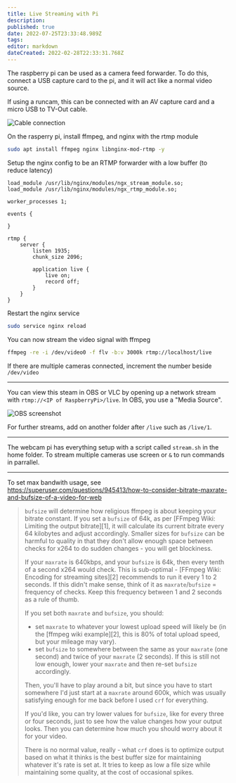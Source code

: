 ```yaml
---
title: Live Streaming with Pi
description: 
published: true
date: 2022-07-25T23:33:48.989Z
tags: 
editor: markdown
dateCreated: 2022-02-28T22:33:31.768Z
---
```


The raspberry pi can be used as a camera feed forwarder. To do this, connect a USB capture card to the pi, and it will act like a normal video source.

If using a runcam, this can be connected with an AV capture card and a micro USB to TV-Out cable.

![Cable connection](https://i.imgur.com/1YCzmoR.jpg)

On the rasperry pi, install ffmpeg, and nginx with the rtmp module

```bash
sudo apt install ffmpeg nginx libnginx-mod-rtmp -y
```

Setup the nginx config to be an RTMP forwarder with a low buffer (to reduce latency)

```
load_module /usr/lib/nginx/modules/ngx_stream_module.so;
load_module /usr/lib/nginx/modules/ngx_rtmp_module.so;

worker_processes 1;

events {

}

rtmp {
    server {
        listen 1935;
        chunk_size 2096;

        application live {
            live on;
            record off;
        }
    }
}
```

Restart the nginx service

```bash
sudo service nginx reload
```

You can now stream the video signal with ffmpeg

```bash
ffmpeg -re -i /dev/video0 -f flv -b:v 3000k rtmp://localhost/live
```

If there are multiple cameras connected, increment the number beside `/dev/video`

***

You can view this steam in OBS or VLC by opening up a network stream with `rtmp://<IP of RaspberryPi>/live`. In OBS, you use a "Media Source".

![OBS screenshot](https://i.imgur.com/zC9xZoi.png)

For further streams, add on another folder after `/live` such as `/live/1`.

***

The webcam pi has everything setup with a script called `stream.sh` in the home folder. To stream multiple cameras use screen or `&` to run commands in parrallel.

***

To set max bandwith usage, see https://superuser.com/questions/945413/how-to-consider-bitrate-maxrate-and-bufsize-of-a-video-for-web

> `bufsize` will determine how religious ffmpeg is about keeping your bitrate constant. If you set a `bufsize` of 64k, as per [FFmpeg Wiki: Limiting the output bitrate][1], it will calculate its current bitrate every 64 kilobytes and adjust accordingly. Smaller sizes for `bufsize` can be harmful to quality in that they don't allow enough space between checks for x264 to do sudden changes - you will get blockiness.
> 
> If your `maxrate` is 640kbps, and your `bufsize` is 64k, then every tenth of a second x264 would check. This is sub-optimal - [FFmpeg Wiki: Encoding for streaming sites][2] recommends to run it every 1 to 2 seconds. If this didn't make sense, think of it as `maxrate`/`bufsize` = frequency of checks. Keep this frequency between 1 and 2 seconds as a rule of thumb.
> 
> If you set both `maxrate` and `bufsize`, you should:
> 
>  - set `maxrate` to whatever your lowest upload speed will likely be (in the [ffmpeg wiki example][2], this is 80% of total upload speed, but your mileage may vary). 
>  - set `bufsize` to somewhere between the same as your `maxrate` (one second) and twice of your `maxrate` (2 seconds). If this is still not low enough, lower your `maxrate` and then re-set `bufsize` accordingly. 
> 
> Then, you'll have to play around a bit, but since you have to start somewhere I'd just start at a `maxrate` around 600k, which was usually satisfying enough for me back before I used `crf` for everything.
> 
> If you'd like, you can try lower values for `bufsize`, like for every three or four seconds, just to see how the value changes how your output looks. Then you can determine how much you should worry about it for your video.
> 
> There is no normal value, really - what `crf` does is to optimize output based on what it thinks is the best buffer size for maintaining whatever it's rate is set at. It tries to keep as low a file size while maintaining some quality, at the cost of occasional spikes.
